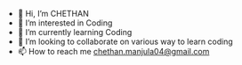 - 👋 Hi, I’m CHETHAN
- 👀 I’m interested in Coding
- 🌱 I’m currently learning Coding
- 💞️ I’m looking to collaborate on various way to learn coding
- 📫 How to reach me chethan.manjula04@gmail.com

<!---
chethan2407/chethan2407 is a ✨ special ✨ repository because its `README.md` (this file) appears on your GitHub profile.
You can click the Preview link to take a look at your changes.
--->
